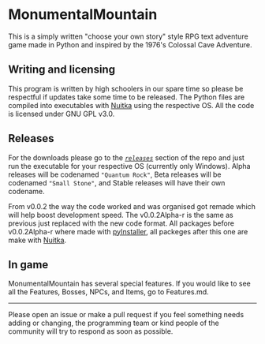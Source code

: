 # MonumentalMountain
This is a simply written "choose your own story" style RPG text adventure game made in Python and inspired by the 1976's Colossal Cave Adventure.

## Writing and licensing

This program is written by high schoolers in our spare time so please be respectful if updates take some time to be released. The Python files are compiled into executables with [Nuitka](https://nuitka.net) using the respective OS. All the code is licensed under GNU GPL v3.0.

## Releases

For the downloads please go to the [*`releases`*](https://github.com/JTech-Labs/MonumentalMountain/releases) section of the repo and just run the executable for your respective OS (currently only Windows). Alpha releases will be codenamed `"Quantum Rock"`, Beta releases will be codenamed `"Small Stone"`, and Stable releases will have their own codename.

From v0.0.2 the way the code worked and was organised got remade which will help boost development speed. The v0.0.2Alpha-r is the same as previous just replaced with the new code format. All packages before v0.0.2Alpha-r where made with [pyInstaller](https://pyinstaller.org), all packeges after this one are make with [Nuitka](https://nuitka.net).

## In game

MonumentalMountain has several special features. If you would like to see all the Features, Bosses, NPCs, and Items, go to Features.md.

---
Please open an issue or make a pull request if you feel something needs adding or changing, the programming team or kind people of the community will try to respond as soon as possible.
